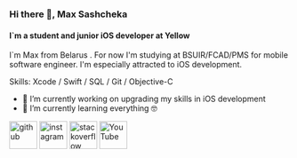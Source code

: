 ### Hi there 👋, Max Sashcheka
#### I`m a student and junior iOS developer at Yellow

I`m Max from Belarus . For now I'm studying at BSUIR/FCAD/PMS for mobile software engineer. I'm especially attracted to iOS development.

Skills: Xcode / Swift / SQL / Git / Objective-C

- 🔭 I’m currently working on upgrading my skills in iOS development 
- 🌱 I’m currently learning everything 🤓

[<img src='https://cdn.jsdelivr.net/npm/simple-icons@3.0.1/icons/github.svg' alt='github' height='50'>](https://github.com/maxsashcheka)  [<img src='https://cdn.jsdelivr.net/npm/simple-icons@3.0.1/icons/instagram.svg' alt='instagram' height='50'>](https://www.instagram.com/sashheko/)  [<img src='https://cdn.jsdelivr.net/npm/simple-icons@3.0.1/icons/stackoverflow.svg' alt='stackoverflow' height='50'>](https://stackoverflow.com/users/11852570)  [<img src='https://cdn.jsdelivr.net/npm/simple-icons@3.0.1/icons/youtube.svg' alt='YouTube' height='50'>](https://www.youtube.com/channel/UCRjhuRlkvORWAr25hqbrj0A)  




<!--
**MaxSashcheka/maxsashcheka** is a ✨ _special_ ✨ repository because its `README.md` (this file) appears on your GitHub profile.

Here are some ideas to get you started:

- 🔭 I’m currently working on ...
- 🌱 I’m currently learning ...
- 👯 I’m looking to collaborate on ...
- 🤔 I’m looking for help with ...
- 💬 Ask me about ...
- 📫 How to reach me: ...
- 😄 Pronouns: ...
- ⚡ Fun fact: ...
-->

